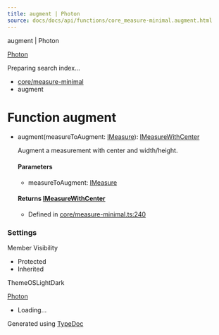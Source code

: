 ```yaml
---
title: augment | Photon
source: docs/docs/api/functions/core_measure-minimal.augment.html
---
```


augment | Photon

[Photon](../index.md)




Preparing search index...

* [core/measure-minimal](../modules/core_measure-minimal.md)
* augment

# Function augment

* augment(measureToAugment: [IMeasure](../interfaces/core_maker.IMeasure.md)): [IMeasureWithCenter](../interfaces/core_maker.IMeasureWithCenter.md)

  Augment a measurement with center and width/height.

  #### Parameters

  + measureToAugment: [IMeasure](../interfaces/core_maker.IMeasure.md)

  #### Returns [IMeasureWithCenter](../interfaces/core_maker.IMeasureWithCenter.md)

  + Defined in [core/measure-minimal.ts:240](https://github.com/mwhite454/photon/blob/main/packages/photon/src/core/measure-minimal.ts#L240)

### Settings

Member Visibility

* Protected
* Inherited

ThemeOSLightDark

[Photon](../index.md)

* Loading...

Generated using [TypeDoc](https://typedoc.org/)
